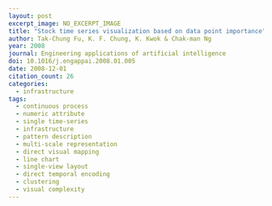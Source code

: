 ```yaml
---
layout: post
excerpt_image: NO_EXCERPT_IMAGE
title: "Stock time series visualization based on data point importance"
author: Tak-Chung Fu, K. F. Chung, K. Kwok & Chak-man Ng
year: 2008
journal: Engineering applications of artificial intelligence
doi: 10.1016/j.engappai.2008.01.005
date: 2008-12-01
citation_count: 26
categories:
  - infrastructure
tags:
  - continuous process
  - numeric attribute
  - single time-series
  - infrastructure
  - pattern description
  - multi-scale representation
  - direct visual mapping
  - line chart
  - single-view layout
  - direct temporal encoding
  - clustering
  - visual complexity
---
```

